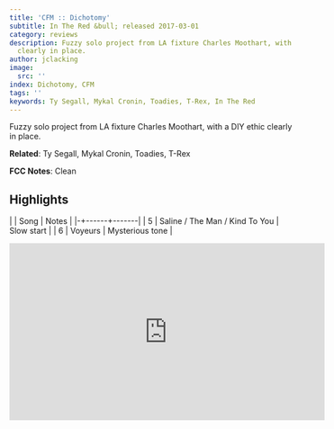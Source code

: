 ```yaml
---
title: 'CFM :: Dichotomy'
subtitle: In The Red &bull; released 2017-03-01
category: reviews
description: Fuzzy solo project from LA fixture Charles Moothart, with a DIY ethic
  clearly in place.
author: jclacking
image:
  src: ''
index: Dichotomy, CFM
tags: ''
keywords: Ty Segall, Mykal Cronin, Toadies, T-Rex, In The Red
---
```

Fuzzy solo project from LA fixture Charles Moothart, with a DIY ethic clearly in place.<!--more-->

**Related**: Ty Segall, Mykal Cronin, Toadies, T-Rex

**FCC Notes**: Clean

## Highlights

| | Song | Notes |
|-+------+-------|
| 5 | Saline / The Man / Kind To You | Slow start |
| 6 | Voyeurs | Mysterious tone |

<div class="tlo-detail-video"><iframe width="560" height="315" src="https://www.youtube.com/embed/EqjMUvHz1H0" frameborder="0" allow="autoplay; encrypted-media" allowfullscreen></iframe></div>

